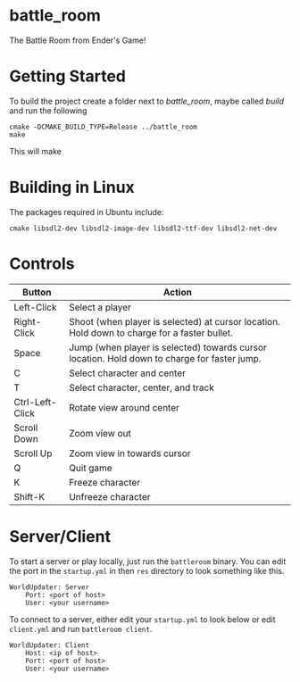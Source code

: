 # battle_room
The Battle Room from Ender's Game!

# Getting Started

To build the project create a folder next to _battle\_room_, maybe called _build_ and run the following
```shell
cmake -DCMAKE_BUILD_TYPE=Release ../battle_room
make
```

This will make 

# Building in Linux
The packages required in Ubuntu include:

```shell
cmake libsdl2-dev libsdl2-image-dev libsdl2-ttf-dev libsdl2-net-dev
```

# Controls

| Button          | Action                                                                                       |
|-----------------|----------------------------------------------------------------------------------------------|
| Left-Click      | Select a player                                                                              |
| Right-Click     | Shoot (when player is selected) at cursor location. Hold down to charge for a faster bullet. |
| Space           | Jump (when player is selected) towards cursor location. Hold down to charge for faster jump. |
| C               | Select character and center                                                                  |
| T               | Select character, center, and track                                                          |
| Ctrl-Left-Click | Rotate view around center                                                                    |
| Scroll Down     | Zoom view out                                                                                |
| Scroll Up       | Zoom view in towards cursor                                                                  |
| Q               | Quit game                                                                                    |
| K               | Freeze character                                                                             |
| Shift-K         | Unfreeze character                                                                           |

# Server/Client

To start a server or play locally, just run the `battleroom` binary. You can edit the port in the `startup.yml` in then `res` directory to look something like this. 

```
WorldUpdater: Server
    Port: <port of host>
    User: <your username>
```

To connect to a server, either edit your `startup.yml` to look below or edit `client.yml` and run `battleroom client`.

```
WorldUpdater: Client
    Host: <ip of host>
    Port: <port of host>
    User: <your username>
```


